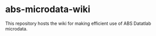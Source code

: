 # abs-microdata-wiki
This repository hosts the wiki for making efficient use of ABS Datatlab microdata.
